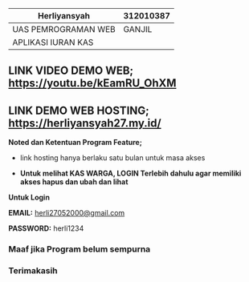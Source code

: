 |   Herliyansyah       |   312010387        |
|----------------------|--------------------|
| UAS PEMROGRAMAN WEB  | GANJIL             |
|       APLIKASI IURAN KAS                  |


## LINK VIDEO DEMO WEB; https://youtu.be/kEamRU_OhXM

## LINK DEMO WEB HOSTING; https://herliyansyah27.my.id/

**Noted dan Ketentuan Program Feature;** 

* link hosting hanya berlaku satu bulan untuk masa akses 

* **Untuk melihat **KAS WARGA,** **LOGIN** Terlebih dahulu agar memiliki akses hapus dan ubah dan lihat**


**Untuk Login**

**EMAIL:** herli27052000@gmail.com 

**PASSWORD:** herli1234 

### Maaf jika Program belum sempurna

### Terimakasih

